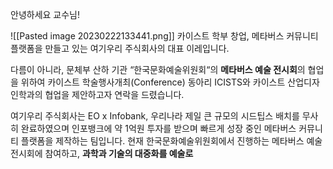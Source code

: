 
안녕하세요 교수님!

![[Pasted image 20230222133441.png]]
카이스트 학부 창업, 메타버스 커뮤니티 플랫폼을 만들고 있는 여기우리 주식회사의 대표 이레입니다. 

다름이 아니라, 문체부 산하 기관 “한국문화예술위원회“의 **메타버스 예술 전시회**의 협업을 위하여 카이스트 학술행사개최(Conference) 동아리 ICISTS와 카이스트 산업디자인학과의 협업을 제안하고자 연락을 드렸습니다.

여기우리 주식회사는 EO x Infobank, 우리나라 제일 큰 규모의 시드팁스 배치를 무사히 완료하였으며 인포뱅크에 약 1억원 투자를 받으며 빠르게 성장 중인 메타버스 커뮤니티 플랫폼을 제작하는 팀입니다. 현재 한국문화예술위원회에서 진행하는 메타버스 예술 전시회에 참여하고, **과학과 기술의 대중화를 예술로** 